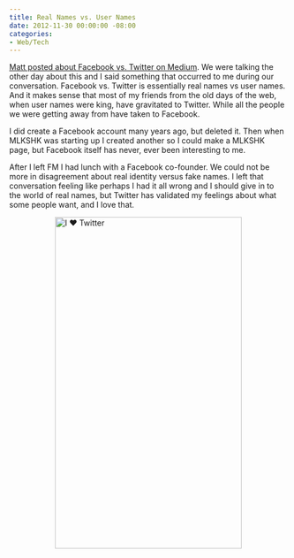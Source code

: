 ```yaml
---
title: Real Names vs. User Names
date: 2012-11-30 00:00:00 -08:00
categories:
- Web/Tech
---
```


<p><a href="https://medium.com/i-m-h-o/52a20d7a17de">Matt posted about Facebook vs. Twitter on Medium</a>. We were talking the other day about this and I said something that occurred to me during our conversation. Facebook vs. Twitter is essentially real names vs user names. And it makes sense that most of my friends from the old days of the web, when user names were king, have gravitated to Twitter. While all the people we were getting away from have taken to Facebook.</p>

<p>I did create a Facebook account many years ago, but deleted it. Then when MLKSHK was starting up I created another so I could make a MLKSHK page, but Facebook itself has never, ever been interesting to me.</p>

<p>After I left FM I had lunch with a Facebook co-founder. We could not be more in disagreement about real identity versus fake names. I left that conversation feeling like perhaps I had it all wrong and I should give in to the world of real names, but Twitter has validated my feelings about what some people want, and I love that.</p>

<p><a href="http://mlkshk.com/p/LT75"><img style="display:block; margin-left:auto; margin-right:auto;" src="http://torrez.typepad.com/.a/6a00d8341bfc1653ef017ee5c783e1970d-pi" alt="I ❤ Twitter" title="I ❤ Twitter" border="0" width="338" height="600" /></a></p>
